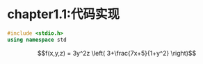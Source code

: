 # chapter1.1:代码实现

```cpp
#include <stdio.h>
using namespace std

```

$$f(x,y,z) = 3y^2z \left( 3+\frac{7x+5}{1+y^2} \right)$$

